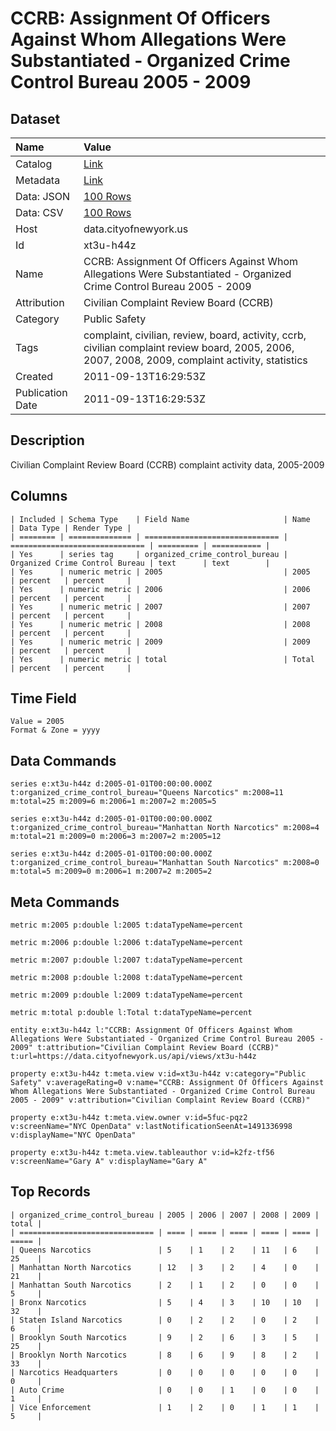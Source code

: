 # CCRB: Assignment Of Officers Against Whom Allegations Were Substantiated - Organized Crime Control Bureau 2005 - 2009

## Dataset

| Name | Value |
| :--- | :---- |
| Catalog | [Link](https://catalog.data.gov/dataset/ccrb-assignment-of-officers-against-whom-allegations-were-substantiated-organized-crime-c--08197) |
| Metadata | [Link](https://data.cityofnewyork.us/api/views/xt3u-h44z) |
| Data: JSON | [100 Rows](https://data.cityofnewyork.us/api/views/xt3u-h44z/rows.json?max_rows=100) |
| Data: CSV | [100 Rows](https://data.cityofnewyork.us/api/views/xt3u-h44z/rows.csv?max_rows=100) |
| Host | data.cityofnewyork.us |
| Id | xt3u-h44z |
| Name | CCRB: Assignment Of Officers Against Whom Allegations Were Substantiated - Organized Crime Control Bureau 2005 - 2009 |
| Attribution | Civilian Complaint Review Board (CCRB) |
| Category | Public Safety |
| Tags | complaint, civilian, review, board, activity, ccrb, civilian complaint review board, 2005, 2006, 2007, 2008, 2009, complaint activity, statistics |
| Created | 2011-09-13T16:29:53Z |
| Publication Date | 2011-09-13T16:29:53Z |

## Description

Civilian Complaint Review Board (CCRB) complaint activity data, 2005-2009

## Columns

```ls
| Included | Schema Type    | Field Name                     | Name                           | Data Type | Render Type |
| ======== | ============== | ============================== | ============================== | ========= | =========== |
| Yes      | series tag     | organized_crime_control_bureau | Organized Crime Control Bureau | text      | text        |
| Yes      | numeric metric | 2005                           | 2005                           | percent   | percent     |
| Yes      | numeric metric | 2006                           | 2006                           | percent   | percent     |
| Yes      | numeric metric | 2007                           | 2007                           | percent   | percent     |
| Yes      | numeric metric | 2008                           | 2008                           | percent   | percent     |
| Yes      | numeric metric | 2009                           | 2009                           | percent   | percent     |
| Yes      | numeric metric | total                          | Total                          | percent   | percent     |
```

## Time Field

```ls
Value = 2005
Format & Zone = yyyy
```

## Data Commands

```ls
series e:xt3u-h44z d:2005-01-01T00:00:00.000Z t:organized_crime_control_bureau="Queens Narcotics" m:2008=11 m:total=25 m:2009=6 m:2006=1 m:2007=2 m:2005=5

series e:xt3u-h44z d:2005-01-01T00:00:00.000Z t:organized_crime_control_bureau="Manhattan North Narcotics" m:2008=4 m:total=21 m:2009=0 m:2006=3 m:2007=2 m:2005=12

series e:xt3u-h44z d:2005-01-01T00:00:00.000Z t:organized_crime_control_bureau="Manhattan South Narcotics" m:2008=0 m:total=5 m:2009=0 m:2006=1 m:2007=2 m:2005=2
```

## Meta Commands

```ls
metric m:2005 p:double l:2005 t:dataTypeName=percent

metric m:2006 p:double l:2006 t:dataTypeName=percent

metric m:2007 p:double l:2007 t:dataTypeName=percent

metric m:2008 p:double l:2008 t:dataTypeName=percent

metric m:2009 p:double l:2009 t:dataTypeName=percent

metric m:total p:double l:Total t:dataTypeName=percent

entity e:xt3u-h44z l:"CCRB: Assignment Of Officers Against Whom Allegations Were Substantiated - Organized Crime Control Bureau 2005 - 2009" t:attribution="Civilian Complaint Review Board (CCRB)" t:url=https://data.cityofnewyork.us/api/views/xt3u-h44z

property e:xt3u-h44z t:meta.view v:id=xt3u-h44z v:category="Public Safety" v:averageRating=0 v:name="CCRB: Assignment Of Officers Against Whom Allegations Were Substantiated - Organized Crime Control Bureau 2005 - 2009" v:attribution="Civilian Complaint Review Board (CCRB)"

property e:xt3u-h44z t:meta.view.owner v:id=5fuc-pqz2 v:screenName="NYC OpenData" v:lastNotificationSeenAt=1491336998 v:displayName="NYC OpenData"

property e:xt3u-h44z t:meta.view.tableauthor v:id=k2fz-tf56 v:screenName="Gary A" v:displayName="Gary A"
```

## Top Records

```ls
| organized_crime_control_bureau | 2005 | 2006 | 2007 | 2008 | 2009 | total | 
| ============================== | ==== | ==== | ==== | ==== | ==== | ===== | 
| Queens Narcotics               | 5    | 1    | 2    | 11   | 6    | 25    | 
| Manhattan North Narcotics      | 12   | 3    | 2    | 4    | 0    | 21    | 
| Manhattan South Narcotics      | 2    | 1    | 2    | 0    | 0    | 5     | 
| Bronx Narcotics                | 5    | 4    | 3    | 10   | 10   | 32    | 
| Staten Island Narcotics        | 0    | 2    | 2    | 0    | 2    | 6     | 
| Brooklyn South Narcotics       | 9    | 2    | 6    | 3    | 5    | 25    | 
| Brooklyn North Narcotics       | 8    | 6    | 9    | 8    | 2    | 33    | 
| Narcotics Headquarters         | 0    | 0    | 0    | 0    | 0    | 0     | 
| Auto Crime                     | 0    | 0    | 1    | 0    | 0    | 1     | 
| Vice Enforcement               | 1    | 2    | 0    | 1    | 1    | 5     | 
```